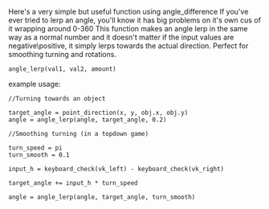 Here's a very simple but useful function using angle_difference
If you've ever tried to lerp an angle, you'll know it has big problems on it's own cus of it wrapping around 0-360
This function makes an angle lerp in the same way as a normal number
and it doesn't matter if the input values are negative\positive, it simply lerps towards the actual direction. Perfect for smoothing turning and rotations.

```gml
angle_lerp(val1, val2, amount)
```

example usage:
```gml
//Turning towards an object

target_angle = point_direction(x, y, obj.x, obj.y)
angle = angle_lerp(angle, target_angle, 0.2)

//Smoothing turning (in a topdown game)

turn_speed = pi
turn_smooth = 0.1

input_h = keyboard_check(vk_left) - keyboard_check(vk_right)

target_angle += input_h * turn_speed

angle = angle_lerp(angle, target_angle, turn_smooth)
```
